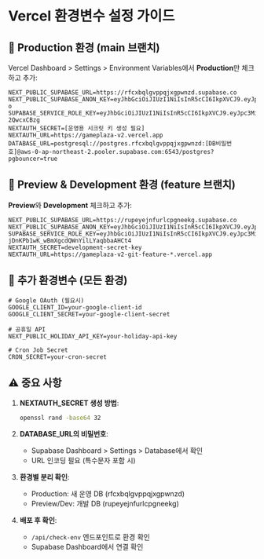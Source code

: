 # Vercel 환경변수 설정 가이드

## 🎯 Production 환경 (main 브랜치)

Vercel Dashboard > Settings > Environment Variables에서 **Production**만 체크하고 추가:

```env
NEXT_PUBLIC_SUPABASE_URL=https://rfcxbqlgvppqjxgpwnzd.supabase.co
NEXT_PUBLIC_SUPABASE_ANON_KEY=eyJhbGciOiJIUzI1NiIsInR5cCI6IkpXVCJ9.eyJpc3MiOiJzdXBhYmFzZSIsInJlZiI6InJmY3hicWxndnBwcWp4Z3B3bnpkIiwicm9sZSI6ImFub24iLCJpYXQiOjE3NTAzMzU0MDUsImV4cCI6MjA2NTkxMTQwNX0.XDLyIizkYB1Tz8rNwPez8LV1H_bIQGTh_KP1crpfM-o
SUPABASE_SERVICE_ROLE_KEY=eyJhbGciOiJIUzI1NiIsInR5cCI6IkpXVCJ9.eyJpc3MiOiJzdXBhYmFzZSIsInJlZiI6InJmY3hicWxndnBwcWp4Z3B3bnpkIiwicm9sZSI6InNlcnZpY2Vfcm9sZSIsImlhdCI6MTc1MDMzNTQwNSwiZXhwIjoyMDY1OTExNDA1fQ.cQarFwfGAmkgnsxRhJPLOPHvpA1WS2iWI-2QwcxCBzg
NEXTAUTH_SECRET=[운영용 시크릿 키 생성 필요]
NEXTAUTH_URL=https://gameplaza-v2.vercel.app
DATABASE_URL=postgresql://postgres.rfcxbqlgvppqjxgpwnzd:[DB비밀번호]@aws-0-ap-northeast-2.pooler.supabase.com:6543/postgres?pgbouncer=true
```

## 🔧 Preview & Development 환경 (feature 브랜치)

**Preview**와 **Development** 체크하고 추가:

```env
NEXT_PUBLIC_SUPABASE_URL=https://rupeyejnfurlcpgneekg.supabase.co
NEXT_PUBLIC_SUPABASE_ANON_KEY=eyJhbGciOiJIUzI1NiIsInR5cCI6IkpXVCJ9.eyJpc3MiOiJzdXBhYmFzZSIsInJlZiI6InJ1cGV5ZWpuZnVybGNwZ25lZWtnIiwicm9sZSI6ImFub24iLCJpYXQiOjE3NTA4NjY0MjgsImV4cCI6MjA2NjQ0MjQyOH0.klSRGXI1hzkAG_mfORuAK5C74vDclX8VFeLEsyv9CAs
SUPABASE_SERVICE_ROLE_KEY=eyJhbGciOiJIUzI1NiIsInR5cCI6IkpXVCJ9.eyJpc3MiOiJzdXBhYmFzZSIsInJlZiI6InJ1cGV5ZWpuZnVybGNwZ25lZWtnIiwicm9sZSI6InNlcnZpY2Vfcm9sZSIsImlhdCI6MTc1MDg2NjQyOCwiZXhwIjoyMDY2NDQyNDI4fQ.49VEsYv-jDnKPb1wK_wBmXgcdQWnYilLYaqbbaAHCt4
NEXTAUTH_SECRET=development-secret-key
NEXTAUTH_URL=https://gameplaza-v2-git-feature-*.vercel.app
```

## 📝 추가 환경변수 (모든 환경)

```env
# Google OAuth (필요시)
GOOGLE_CLIENT_ID=your-google-client-id
GOOGLE_CLIENT_SECRET=your-google-client-secret

# 공휴일 API
NEXT_PUBLIC_HOLIDAY_API_KEY=your-holiday-api-key

# Cron Job Secret
CRON_SECRET=your-cron-secret
```

## ⚠️ 중요 사항

1. **NEXTAUTH_SECRET 생성 방법**:
   ```bash
   openssl rand -base64 32
   ```

2. **DATABASE_URL의 비밀번호**:
   - Supabase Dashboard > Settings > Database에서 확인
   - URL 인코딩 필요 (특수문자 포함 시)

3. **환경별 분리 확인**:
   - Production: 새 운영 DB (rfcxbqlgvppqjxgpwnzd)
   - Preview/Dev: 개발 DB (rupeyejnfurlcpgneekg)

4. **배포 후 확인**:
   - `/api/check-env` 엔드포인트로 환경 확인
   - Supabase Dashboard에서 연결 확인
